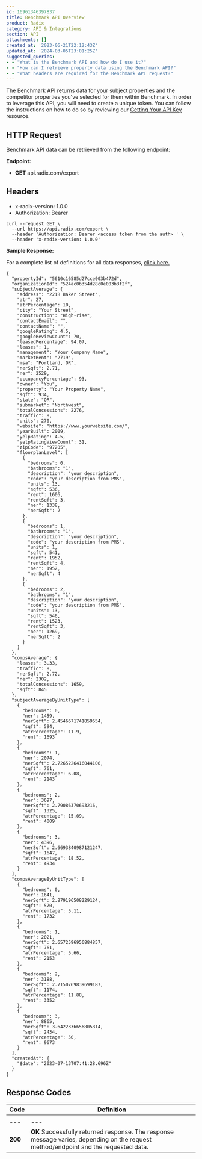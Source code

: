 ```yaml
---
id: 16961346397837
title: Benchmark API Overview
product: Radix
category: API & Integrations
section: API
attachments: []
created_at: '2023-06-21T22:12:43Z'
updated_at: '2024-03-05T23:01:25Z'
suggested_queries:
- - "What is the Benchmark API and how do I use it?"
- - "How can I retrieve property data using the Benchmark API?"
- - "What headers are required for the Benchmark API request?"
---
```

The Benchmark API returns data for your subject properties and the competitor properties you've selected for them within Benchmark. In order to leverage this API, you will need to create a unique token. You can follow the instructions on how to do so by reviewing our [Getting Your API Key](https://help.radix.com/hc/en-us/articles/17014663521037) resource.

## HTTP Request

Benchmark API data can be retrieved from the following endpoint:

**Endpoint:**

* **GET** api.radix.com/export

## Headers

+ x-radix-version: 1.0.0
+ Authorization: Bearer <Access Token>

```
curl --request GET \
  --url https://api.radix.com/export \
  --header 'Authorization: Bearer <access token from the auth> ' \
  --header 'x-radix-version: 1.0.0'
```

**Sample Response:**

For a complete list of definitions for all data responses, [click here.](https://help.radix.com/hc/en-us/articles/17703147105421)

```
{
  "propertyId": "5610c16585d27cce003b472d",
  "organizationId": "524ac0b354d28c0e003b3f2f",
  "subjectAverage": {
    "address": "221B Baker Street",
    "atr": 27,
    "atrPercentage": 10,
    "city": "Your Street",
    "construction": "High-rise",
    "contactEmail": "",
    "contactName": "",
    "googleRating": 4.5,
    "googleReviewCount": 70,
    "leasedPercentage": 94.07,
    "leases": 1,
    "management": "Your Company Name",
    "marketRent": "2719",
    "msa": "Portland, OR",
    "nerSqft": 2.71,
    "ner": 2529,
    "occupancyPercentage": 93,
    "owner": "You",
    "property": "Your Property Name",
    "sqft": 934,
    "state": "OR",
    "submarket": "Northwest",
    "totalConcessions": 2276,
    "traffic": 8,
    "units": 270,
    "website": "https://www.yourwebsite.com/",
    "yearBuilt": 2009,
    "yelpRating": 4.5,
    "yelpRatingViewCount": 31,
    "zipCode": "97205",
    "floorplanLevel": [
      {
        "bedrooms": 0,
        "bathrooms": "1",
        "description": "your description",
        "code": "your description from PMS",
        "units": 13,
        "sqft": 536,
        "rent": 1606,
        "rentSqft": 3,
        "ner": 1338,
        "nerSqft": 2
      },
      {
        "bedrooms": 1,
        "bathrooms": "1",
        "description": "your description",
        "code": "your description from PMS",
        "units": 1,
        "sqft": 541,
        "rent": 1952,
        "rentSqft": 4,
        "ner": 1952,
        "nerSqft": 4
      },
      {
        "bedrooms": 2,
        "bathrooms": "1",
        "description": "your description",
        "code": "your description from PMS",
        "units": 13,
        "sqft": 546,
        "rent": 1523,
        "rentSqft": 3,
        "ner": 1269,
        "nerSqft": 2
      }
    ]
  },
  "compsAverage": {
    "leases": 3.33,
    "traffic": 8,
    "nerSqft": 2.72,
    "ner": 2302,
    "totalConcessions": 1659,
    "sqft": 845
  },
  "subjectAverageByUnitType": [
    {
      "bedrooms": 0,
      "ner": 1459,
      "nerSqft": 2.4546671741859654,
      "sqft": 594,
      "atrPercentage": 11.9,
      "rent": 1693
    },
    {
      "bedrooms": 1,
      "ner": 2074,
      "nerSqft": 2.7265226416044106,
      "sqft": 761,
      "atrPercentage": 6.08,
      "rent": 2143
    },
    {
      "bedrooms": 2,
      "ner": 3697,
      "nerSqft": 2.79086370693216,
      "sqft": 1325,
      "atrPercentage": 15.09,
      "rent": 4009
    },
    {
      "bedrooms": 3,
      "ner": 4396,
      "nerSqft": 2.6693840987121247,
      "sqft": 1647,
      "atrPercentage": 18.52,
      "rent": 4934
    }
  ],
  "compsAverageByUnitType": [
    {
      "bedrooms": 0,
      "ner": 1641,
      "nerSqft": 2.879196508229124,
      "sqft": 570,
      "atrPercentage": 5.11,
      "rent": 1732
    },
    {
      "bedrooms": 1,
      "ner": 2021,
      "nerSqft": 2.6572596956884857,
      "sqft": 761,
      "atrPercentage": 5.66,
      "rent": 2153
    },
    {
      "bedrooms": 2,
      "ner": 3188,
      "nerSqft": 2.7150769839699187,
      "sqft": 1174,
      "atrPercentage": 11.88,
      "rent": 3352
    },
    {
      "bedrooms": 3,
      "ner": 8865,
      "nerSqft": 3.6422336656805814,
      "sqft": 2434,
      "atrPercentage": 50,
      "rent": 9673
    }
  ],
  "createdAt": {
    "$date": "2023-07-13T07:41:28.696Z"
  }
}
```

## Response Codes

| Code | Definition |
| --- | --- |
|  |  |
| --- | --- |
| **200** | **OK**  Successfully returned response. The response message varies, depending on the request method/endpoint and the requested data. |